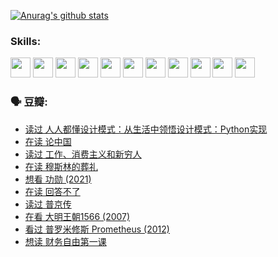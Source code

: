
[![Anurag's github stats](https://github-readme-stats.vercel.app/api?username=w940853815)](https://github.com/anuraghazra/github-readme-stats)

### Skills:

<code><img height="32" src="https://cdn.jsdelivr.net/npm/simple-icons@v5/icons/python.svg"></code>
<code><img height="32" src="https://cdn.jsdelivr.net/npm/simple-icons@v5/icons/javascript.svg"></code>
<code><img height="32" src="https://cdn.jsdelivr.net/npm/simple-icons@v5/icons/django.svg"></code>
<code><img height="32" src="https://cdn.jsdelivr.net/npm/simple-icons@v5/icons/flask.svg"></code>
<code><img height="32" src="https://cdn.jsdelivr.net/npm/simple-icons@v5/icons/vuetify.svg"></code>
<code><img height="32" src="https://cdn.jsdelivr.net/npm/simple-icons@v5/icons/git.svg"></code>
<code><img height="32" src="https://cdn.jsdelivr.net/npm/simple-icons@v5/icons/docker.svg"></code>
<code><img height="32" src="https://cdn.jsdelivr.net/npm/simple-icons@v5/icons/postgresql.svg"></code>
<code><img height="32" src="https://cdn.jsdelivr.net/npm/simple-icons@v5/icons/elasticsearch.svg"></code>
<code><img height="32" src="https://cdn.jsdelivr.net/npm/simple-icons@v5/icons/macos.svg"></code>
<code><img height="32" src="https://cdn.jsdelivr.net/npm/simple-icons@v5/icons/linux.svg"></code>

### 🗣 豆瓣:

<!-- DOUBAN-ACTIVITIES:START -->
- [读过 人人都懂设计模式：从生活中领悟设计模式：Python实现](https://www.douban.com/people/136069238/status/3806334005/?_i=48090016)
- [在读 论中国](https://www.douban.com/people/136069238/status/3805671678/?_i=48090016)
- [读过 工作、消费主义和新穷人](https://www.douban.com/people/136069238/status/3803834644/?_i=48090016)
- [在读 穆斯林的葬礼](https://www.douban.com/people/136069238/status/3802824932/?_i=48090016)
- [想看 功勋‎ (2021)](https://www.douban.com/people/136069238/status/3802127044/?_i=48090016)
- [在读 回答不了](https://www.douban.com/people/136069238/status/3802078489/?_i=48090016)
- [读过 普京传](https://www.douban.com/people/136069238/status/3802076688/?_i=48090016)
- [在看 大明王朝1566‎ (2007)](https://www.douban.com/people/136069238/status/3800275133/?_i=48090016)
- [看过 普罗米修斯 Prometheus‎ (2012)](https://www.douban.com/people/136069238/status/3795487470/?_i=48090016)
- [想读 财务自由第一课](https://www.douban.com/people/136069238/status/3794955007/?_i=48090016)
<!-- DOUBAN-ACTIVITIES:END -->
<!--
**w940853815/w940853815** is a ✨ _special_ ✨ repository because its `README.md` (this file) appears on your GitHub profile.

Here are some ideas to get you started:

- 🔭 I’m currently working on ...
- 🌱 I’m currently learning ...
- 👯 I’m looking to collaborate on ...
- 🤔 I’m looking for help with ...
- 💬 Ask me about ...
- 📫 How to reach me: ...
- 😄 Pronouns: ...
- ⚡ Fun fact: ...
-->
